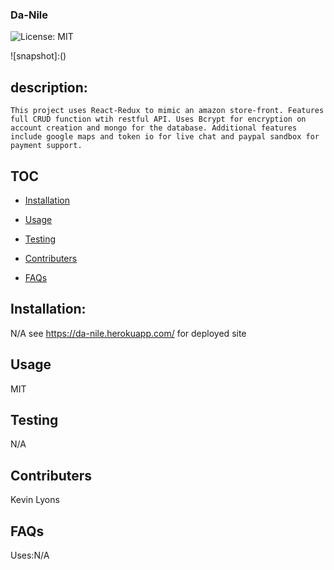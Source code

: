  ### Da-Nile

![License: MIT](https://img.shields.io/badge/License-MIT-green.svg)

![snapshot]:()
    
## description:
    
    This project uses React-Redux to mimic an amazon store-front. Features full CRUD function wtih restful API. Uses Bcrypt for encryption on account creation and mongo for the database. Additional features include google maps and token io for live chat and paypal sandbox for payment support.
    
## TOC
    
- [Installation](#installation)
    
- [Usage](#usage)
    
- [Testing](#tests)
    
- [Contributers](#Contributers)
    
- [FAQs](#FAQs)
    
## Installation:
    
N/A see https://da-nile.herokuapp.com/ for deployed site
    
## Usage
    
MIT
    
## Testing
    
N/A
    
 ## Contributers
    
Kevin Lyons
    
## FAQs
    
Uses:N/A
    